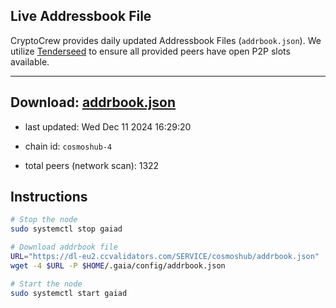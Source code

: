 ## Live Addressbook File

CryptoCrew provides daily updated Addressbook Files (`addrbook.json`). We utilize [Tenderseed](https://github.com/binaryholdings/tenderseed) to ensure all provided peers have open P2P slots available.

---
**Download: [addrbook.json](https://dl-eu2.ccvalidators.com/SERVICE/cosmoshub/addrbook.json)**
---

- last updated: Wed Dec 11 2024 16:29:20
- chain id: `cosmoshub-4`

- total peers (network scan): 1322

## Instructions
```sh
# Stop the node
sudo systemctl stop gaiad

# Download addrbook file
URL="https://dl-eu2.ccvalidators.com/SERVICE/cosmoshub/addrbook.json"
wget -4 $URL -P $HOME/.gaia/config/addrbook.json

# Start the node
sudo systemctl start gaiad
```
